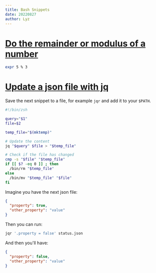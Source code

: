 ```yaml
---
title: Bash Snippets
date: 20220827
author: Lyz
---
```


# [Do the remainder or modulus of a number](https://stackoverflow.com/questions/39006278/how-does-bash-modulus-remainder-work)

```bash
expr 5 % 3
```

# [Update a json file with jq](https://stackoverflow.com/questions/36565295/jq-to-replace-text-directly-on-file-like-sed-i)

Save the next snippet to a file, for example `jqr` and add it to your `$PATH`.

```bash
#!/bin/zsh

query="$1"
file=$2

temp_file="$(mktemp)"

# Update the content
jq "$query" $file > "$temp_file"

# Check if the file has changed
cmp -s "$file" "$temp_file"
if [[ $? -eq 0 ]] ; then
  /bin/rm "$temp_file"
else
  /bin/mv "$temp_file" "$file"
fi
```

Imagine you have the next json file:

```json
{
  "property": true,
  "other_property": "value"
}
```

Then you can run:

```bash
jqr '.property = false' status.json
```

And then you'll have:

```json
{
  "property": false,
  "other_property": "value"
}
```

